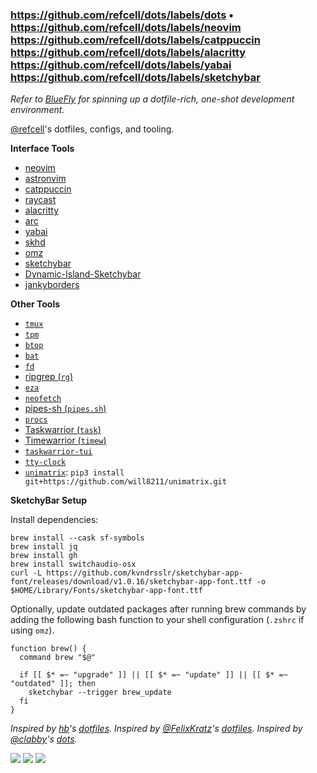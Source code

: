 ### https://github.com/refcell/dots/labels/dots • https://github.com/refcell/dots/labels/neovim https://github.com/refcell/dots/labels/catppuccin https://github.com/refcell/dots/labels/alacritty https://github.com/refcell/dots/labels/yabai https://github.com/refcell/dots/labels/sketchybar

_Refer to [BlueFly](https://github.com/refcell/bluefly) for spinning up a dotfile-rich, one-shot development environment._

[@refcell](https://github.com/refcell)'s dotfiles, configs, and tooling.

[](./static/screen1.png)

**Interface Tools**

- [neovim](https://github.com/neovim/neovim)
- [astronvim](https://github.com/AstroNvim/AstroNvim)
- [catppuccin](https://github.com/catppuccin/catppuccin)
- [raycast](https://github.com/raycast)
- [alacritty](https://github.com/alacritty/alacritty)
- [arc](https://arc.net/)
- [yabai](https://github.com/koekeishiya/yabai)
- [skhd](https://github.com/koekeishiya/skhd)
- [omz](https://github.com/ohmyzsh/ohmyzsh)
- [sketchybar](https://github.com/FelixKratz/SketchyBar)
- [Dynamic-Island-Sketchybar](https://github.com/crissNb/Dynamic-Island-Sketchybar)
- [jankyborders](https://github.com/FelixKratz/JankyBorders)

**Other Tools**

- [`tmux`](https://github.com/tmux/tmux)
- [`tpm`](https://github.com/tmux-plugins/tpm)
- [`btop`](https://github.com/aristocratos/btop)
- [`bat`](https://github.com/sharkdp/bat#on-macos-or-linux-via-homebrew)
- [`fd`](https://github.com/sharkdp/fd#on-macos)
- [ripgrep (`rg`)](https://github.com/BurntSushi/ripgrep#installation)
- [`eza`](https://github.com/eza-community/eza#brew-macos)
- [`neofetch`](https://github.com/dylanaraps/neofetch/wiki/Installation#macos-homebrew)
- [pipes-sh (`pipes.sh`)](https://formulae.brew.sh/formula/pipes-sh)
- [`procs`](https://github.com/dalance/procs#homebrew)
- [Taskwarrior (`task`)](https://taskwarrior.org/download/#distributions)
- [Timewarrior (`timew`)](https://timewarrior.net/docs/install/#distributions)
- [`taskwarrior-tui`](https://kdheepak.com/taskwarrior-tui/installation/)
- [`tty-clock`](https://formulae.brew.sh/formula/tty-clock)
- [`unimatrix`](https://github.com/will8211/unimatrix): `pip3 install git+https://github.com/will8211/unimatrix.git`

**SketchyBar Setup**

Install dependencies:

```test
brew install --cask sf-symbols
brew install jq
brew install gh
brew install switchaudio-osx
curl -L https://github.com/kvndrsslr/sketchybar-app-font/releases/download/v1.0.16/sketchybar-app-font.ttf -o $HOME/Library/Fonts/sketchybar-app-font.ttf
```

Optionally, update outdated packages after running brew commands by adding the following
bash function to your shell configuration (`.zshrc` if using `omz`).

```text
function brew() {
  command brew "$@" 

  if [[ $* =~ "upgrade" ]] || [[ $* =~ "update" ]] || [[ $* =~ "outdated" ]]; then
    sketchybar --trigger brew_update
  fi
}
```

_Inspired by [hb](https://github.com/hbthen3rd)'s [dotfiles](https://github.com/hbthen3rd/dotfiles)._
_Inspired by [@FelixKratz](https://github.com/FelixKratz)'s [dotfiles](https://github.com/FelixKratz/dotfiles)._
_Inspired by [@clabby](https://github.com/clabby)'s [dots](https://github.com/clabby/dots)._

<a href="https://dotfyle.com/refcell/dots-confs-nvim"><img src="https://dotfyle.com/refcell/dots-confs-nvim/badges/plugins?style=flat" /></a>
<a href="https://dotfyle.com/refcell/dots-confs-nvim"><img src="https://dotfyle.com/refcell/dots-confs-nvim/badges/leaderkey?style=flat" /></a>
<a href="https://dotfyle.com/refcell/dots-confs-nvim"><img src="https://dotfyle.com/refcell/dots-confs-nvim/badges/plugin-manager?style=flat" /></a>
